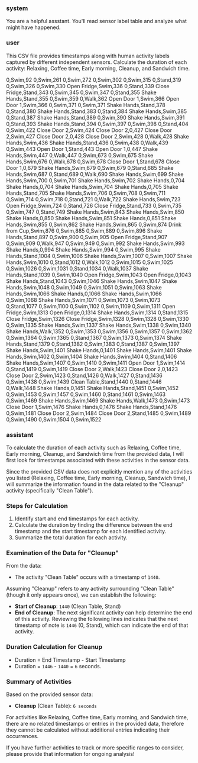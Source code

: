 ### system
You are a helpful assstant. You'll read sensor label table and analyze what might have happened.
### user

This CSV file provides timestamps along with human activity labels captured by different independent sensors.
Calculate the duration of each activity: Relaxing, Coffee time, Early morning, Cleanup, and Sandwich time.
    
0,Swim,92
0,Swim,261
0,Swim,272
0,Swim,302
0,Swim,315
0,Stand,319
0,Swim,326
0,Swim,330
Open Fridge,Swim,336
0,Stand,339
Close Fridge,Stand,343
0,Swim,345
0,Swim,347
0,Stand,355
Shake Hands,Stand,355
0,Swim,359
0,Walk,362
Open Door 1,Swim,366
Open Door 1,Swim,366
0,Swim,371
0,Swim,371
Shake Hands,Stand,378
0,Stand,380
Shake Hands,Stand,383
0,Stand,384
Shake Hands,Swim,385
0,Stand,387
Shake Hands,Stand,389
0,Swim,390
Shake Hands,Swim,391
0,Stand,393
Shake Hands,Stand,394
0,Swim,397
0,Swim,398
0,Stand,404
0,Swim,422
Close Door 2,Swim,424
Close Door 2,0,427
Close Door 2,Swim,427
Close Door 2,0,428
Close Door 2,Swim,428
0,Walk,428
Shake Hands,Swim,436
Shake Hands,Stand,436
0,Swim,438
0,Walk,439
0,Swim,443
Open Door 1,Stand,443
Open Door 1,0,447
Shake Hands,Swim,447
0,Walk,447
0,Swim,673
0,Swim,675
Shake Hands,Swim,676
0,Walk,678
0,Swim,678
Close Door 1,Stand,678
Close Door 1,0,679
Shake Hands,Swim,679
0,Swim,679
0,Stand,685
Shake Hands,Swim,687
0,Stand,689
0,Walk,690
Shake Hands,Swim,699
Shake Hands,Swim,700
0,Swim,701
Shake Hands,Swim,702
Shake Hands,0,704
Shake Hands,0,704
Shake Hands,Swim,704
Shake Hands,0,705
Shake Hands,Stand,705
Shake Hands,Swim,706
0,Swim,708
0,Swim,711
0,Swim,714
0,Swim,718
0,Stand,721
0,Walk,722
Shake Hands,Swim,723
Open Fridge,Swim,724
0,Stand,726
Close Fridge,Stand,733
0,Swim,735
0,Swim,747
0,Stand,749
Shake Hands,Swim,843
Shake Hands,Swim,850
Shake Hands,0,850
Shake Hands,Swim,851
Shake Hands,0,851
Shake Hands,Swim,855
0,Swim,862
Shake Hands,Swim,865
0,Swim,874
Drink from Cup,Swim,876
0,Swim,885
0,Swim,889
0,Swim,896
Shake Hands,Stand,897
0,Swim,900
0,Swim,905
Open Fridge,Stand,907
0,Swim,909
0,Walk,947
0,Swim,949
0,Swim,992
Shake Hands,Swim,993
Shake Hands,0,994
Shake Hands,Swim,994
0,Swim,995
Shake Hands,Stand,1004
0,Swim,1006
Shake Hands,Swim,1007
0,Swim,1007
Shake Hands,Swim,1010
0,Stand,1012
0,Walk,1012
0,Swim,1015
0,Swim,1025
0,Swim,1026
0,Swim,1031
0,Stand,1034
0,Walk,1037
Shake Hands,Stand,1039
0,Swim,1040
Open Fridge,Swim,1043
Open Fridge,0,1043
Shake Hands,Stand,1043
0,Swim,1046
Shake Hands,Swim,1047
Shake Hands,Swim,1048
0,Swim,1049
0,Swim,1051
0,Swim,1063
Shake Hands,Swim,1066
Shake Hands,0,1066
Shake Hands,Swim,1066
0,Swim,1068
Shake Hands,Swim,1071
0,Swim,1073
0,Swim,1073
0,Stand,1077
0,Swim,1100
0,Swim,1102
0,Swim,1109
0,Swim,1311
Open Fridge,Swim,1313
Open Fridge,0,1314
Shake Hands,Swim,1314
0,Stand,1315
Close Fridge,Swim,1326
Close Fridge,Swim,1328
0,Swim,1328
0,Swim,1330
0,Swim,1335
Shake Hands,Swim,1337
Shake Hands,Swim,1338
0,Swim,1340
Shake Hands,Walk,1352
0,Swim,1353
0,Swim,1356
0,Swim,1357
0,Swim,1362
0,Swim,1364
0,Swim,1365
0,Stand,1367
0,Swim,1373
0,Swim,1374
Shake Hands,Stand,1379
0,Stand,1382
0,Swim,1383
0,Stand,1387
0,Swim,1397
Shake Hands,Swim,1401
Shake Hands,0,1401
Shake Hands,Swim,1401
Shake Hands,Swim,1402
0,Swim,1404
Shake Hands,Swim,1404
0,Stand,1406
Shake Hands,Swim,1407
0,Swim,1410
0,Swim,1411
Open Door 1,Swim,1414
0,Stand,1419
0,Swim,1419
Close Door 2,Walk,1423
Close Door 2,0,1423
Close Door 2,Swim,1423
0,Stand,1426
0,Walk,1427
0,Stand,1436
0,Swim,1438
0,Swim,1439
Clean Table,Stand,1440
0,Stand,1446
0,Walk,1448
Shake Hands,0,1451
Shake Hands,Stand,1451
0,Swim,1452
0,Swim,1453
0,Swim,1457
0,Swim,1460
0,Stand,1461
0,Swim,1463
0,Swim,1469
Shake Hands,Swim,1469
Shake Hands,Walk,1473
0,Swim,1473
Close Door 1,Swim,1476
Shake Hands,0,1476
Shake Hands,Stand,1476
0,Swim,1481
Close Door 2,Swim,1484
Close Door 2,Stand,1485
0,Swim,1489
0,Swim,1490
0,Swim,1504
0,Swim,1522

### assistant
To calculate the duration of each activity such as Relaxing, Coffee time, Early morning, Cleanup, and Sandwich time from the provided data, I will first look for timestamps associated with these activities in the sensor data.

Since the provided CSV data does not explicitly mention any of the activities you listed (Relaxing, Coffee time, Early morning, Cleanup, Sandwich time), I will summarize the information found in the data related to the "Cleanup" activity (specifically "Clean Table").

### Steps for Calculation
1. Identify start and end timestamps for each activity.
2. Calculate the duration by finding the difference between the end timestamp and the start timestamp for each identified activity.
3. Summarize the total duration for each activity.

### Examination of the Data for "Cleanup"
From the data:

- The activity "Clean Table" occurs with a timestamp of `1440`.
  
Assuming "Cleanup" refers to any activity surrounding "Clean Table" (though it only appears once), we can establish the following:
- **Start of Cleanup**: `1440` (Clean Table, Stand)
- **End of Cleanup**: The next significant activity can help determine the end of this activity. Reviewing the following lines indicates that the next timestamp of note is `1446` (0, Stand), which can indicate the end of that activity.

### Duration Calculation for Cleanup
- Duration = End Timestamp - Start Timestamp
- Duration = `1446` - `1440` = `6` seconds.

### Summary of Activities
Based on the provided sensor data:
- **Cleanup** (Clean Table): `6 seconds`
  
For activities like Relaxing, Coffee time, Early morning, and Sandwich time, there are no related timestamps or entries in the provided data, therefore they cannot be calculated without additional entries indicating their occurrences.

If you have further activities to track or more specific ranges to consider, please provide that information for ongoing analysis!
